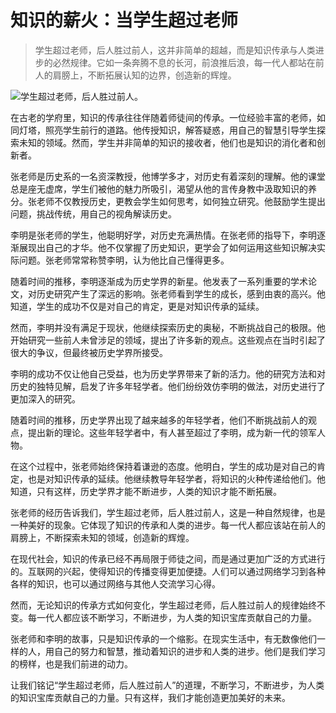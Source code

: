 # 知识的薪火：当学生超过老师

> 学生超过老师，后人胜过前人，这并非简单的超越，而是知识传承与人类进步的必然规律。它如一条奔腾不息的长河，前浪推后浪，每一代人都站在前人的肩膀上，不断拓展认知的边界，创造新的辉煌。

![学生超过老师，后人胜过前人。](/images/dd7b4bfd402947dfb35f7fb9b75d9926.jpg)


在古老的学府里，知识的传承往往伴随着师徒间的传承。一位经验丰富的老师，如同灯塔，照亮学生前行的道路。他传授知识，解答疑惑，用自己的智慧引导学生探索未知的领域。然而，学生并非简单的知识的接收者，他们也是知识的消化者和创新者。

张老师是历史系的一名资深教授，他博学多才，对历史有着深刻的理解。他的课堂总是座无虚席，学生们被他的魅力所吸引，渴望从他的言传身教中汲取知识的养分。张老师不仅教授历史，更教会学生如何思考，如何独立研究。他鼓励学生提出问题，挑战传统，用自己的视角解读历史。

李明是张老师的学生，他聪明好学，对历史充满热情。在张老师的指导下，李明逐渐展现出自己的才华。他不仅掌握了历史知识，更学会了如何运用这些知识解决实际问题。张老师常常称赞李明，认为他比自己懂得更多。

随着时间的推移，李明逐渐成为历史学界的新星。他发表了一系列重要的学术论文，对历史研究产生了深远的影响。张老师看到学生的成长，感到由衷的高兴。他知道，学生的成功不仅是对自己的肯定，更是对知识传承的延续。

然而，李明并没有满足于现状，他继续探索历史的奥秘，不断挑战自己的极限。他开始研究一些前人未曾涉足的领域，提出了许多新的观点。这些观点在当时引起了很大的争议，但最终被历史学界所接受。

李明的成功不仅让他自己受益，也为历史学界带来了新的活力。他的研究方法和对历史的独特见解，启发了许多年轻学者。他们纷纷效仿李明的做法，对历史进行了更加深入的研究。

随着时间的推移，历史学界出现了越来越多的年轻学者，他们不断挑战前人的观点，提出新的理论。这些年轻学者中，有人甚至超过了李明，成为新一代的领军人物。

在这个过程中，张老师始终保持着谦逊的态度。他明白，学生的成功是对自己的肯定，也是对知识传承的延续。他继续教导年轻学者，将知识的火种传递给他们。他知道，只有这样，历史学界才能不断进步，人类的知识才能不断拓展。

张老师的经历告诉我们，学生超过老师，后人胜过前人，这是一种自然规律，也是一种美好的现象。它体现了知识的传承和人类的进步。每一代人都应该站在前人的肩膀上，不断探索未知的领域，创造新的辉煌。

在现代社会，知识的传承已经不再局限于师徒之间，而是通过更加广泛的方式进行的。互联网的兴起，使得知识的传播变得更加便捷。人们可以通过网络学习到各种各样的知识，也可以通过网络与其他人交流学习心得。

然而，无论知识的传承方式如何变化，学生超过老师，后人胜过前人的规律始终不变。每一代人都应该不断学习，不断进步，为人类的知识宝库贡献自己的力量。

张老师和李明的故事，只是知识传承的一个缩影。在现实生活中，有无数像他们一样的人，用自己的努力和智慧，推动着知识的进步和人类的进步。他们是我们学习的榜样，也是我们前进的动力。

让我们铭记“学生超过老师，后人胜过前人”的道理，不断学习，不断进步，为人类的知识宝库贡献自己的力量。只有这样，我们才能创造更加美好的未来。